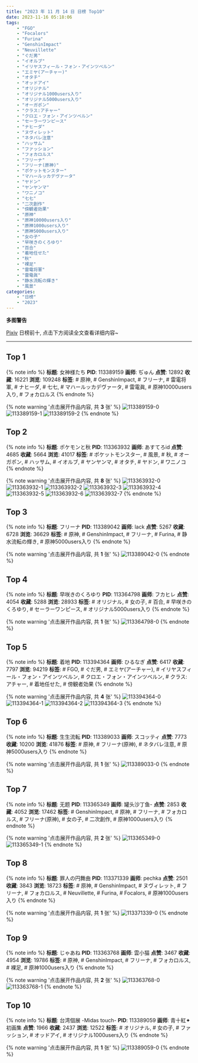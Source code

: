 ```yaml
---
title: "2023 年 11 月 14 日 日榜 Top10"
date: 2023-11-16 05:18:06
tags:
    - "FGO"
    - "Focalors"
    - "Furina"
    - "GenshinImpact"
    - "Neuvillette"
    - "ぐだ男"
    - "イオルブ"
    - "イリヤスフィール・フォン・アインツベルン"
    - "エミヤ(アーチャー)"
    - "オタチ"
    - "オッドアイ"
    - "オリジナル"
    - "オリジナル1000users入り"
    - "オリジナル5000users入り"
    - "オーガポン"
    - "クラス:アチャー"
    - "クロエ・フォン・アインツベルン"
    - "セーラーワンピース"
    - "ナヒーダ"
    - "ヌヴィレット"
    - "ネタバレ注意"
    - "ハッサム"
    - "ファッション"
    - "フォカロルス"
    - "フリーナ"
    - "フリーナ(原神)"
    - "ポケットモンスター"
    - "マハールッカデヴァータ"
    - "ヤドン"
    - "ヤンヤンマ"
    - "ワニノコ"
    - "七七"
    - "二次創作"
    - "傍観者効果"
    - "原神"
    - "原神10000users入り"
    - "原神1000users入り"
    - "原神5000users入り"
    - "女の子"
    - "早咲きのくろゆり"
    - "百合"
    - "着地任せた"
    - "秋"
    - "裸足"
    - "雷電将軍"
    - "雷電眞"
    - "静水流転の輝き"
    - "風景"
categories:
    - "日榜"
    - "2023"
---
```


<i class="fa fa-triangle-exclamation"></i>**多图警告**<i class="fa fa-triangle-exclamation"></i>

[Pixiv](https://www.pixiv.net/) 日榜前十, 点击下方阅读全文查看详细内容~

<!-- more -->

---

## Top 1

{% note info %}
**标题**: 女神様たち
**PID**: 113389159 **画师**: ぢゅん
**点赞**: 12892 **收藏**: 16221 **浏览**: 109248
**标签**: # 原神, # GenshinImpact, # フリーナ, # 雷電将軍, # ナヒーダ, # 七七, # マハールッカデヴァータ, # 雷電眞, # 原神10000users入り, # フォカロルス
{% endnote %}

{% note warning '点击展开作品内容, 共 **3** 张' %}
![113389159-0](https://i.pixiv.re/img-original/img/2023/11/14/00/00/47/113389159_p0.jpg)
![113389159-1](https://i.pixiv.re/img-original/img/2023/11/14/00/00/47/113389159_p1.jpg)
![113389159-2](https://i.pixiv.re/img-original/img/2023/11/14/00/00/47/113389159_p2.jpg)
{% endnote %}

## Top 2

{% note info %}
**标题**: ポケモンと秋
**PID**: 113363932 **画师**: あすてろid
**点赞**: 4685 **收藏**: 5664 **浏览**: 41017
**标签**: # ポケットモンスター, # 風景, # 秋, # オーガポン, # ハッサム, # イオルブ, # ヤンヤンマ, # オタチ, # ヤドン, # ワニノコ
{% endnote %}

{% note warning '点击展开作品内容, 共 **8** 张' %}
![113363932-0](https://i.pixiv.re/img-original/img/2023/11/13/00/02/12/113363932_p0.jpg)
![113363932-1](https://i.pixiv.re/img-original/img/2023/11/13/00/02/12/113363932_p1.jpg)
![113363932-2](https://i.pixiv.re/img-original/img/2023/11/13/00/02/12/113363932_p2.jpg)
![113363932-3](https://i.pixiv.re/img-original/img/2023/11/13/00/02/12/113363932_p3.jpg)
![113363932-4](https://i.pixiv.re/img-original/img/2023/11/13/00/02/12/113363932_p4.jpg)
![113363932-5](https://i.pixiv.re/img-original/img/2023/11/13/00/02/12/113363932_p5.jpg)
![113363932-6](https://i.pixiv.re/img-original/img/2023/11/13/00/02/12/113363932_p6.jpg)
![113363932-7](https://i.pixiv.re/img-original/img/2023/11/13/00/02/12/113363932_p7.jpg)
{% endnote %}

## Top 3

{% note info %}
**标题**: フリーナ
**PID**: 113389042 **画师**: lack
**点赞**: 5267 **收藏**: 6728 **浏览**: 36629
**标签**: # 原神, # GenshinImpact, # フリーナ, # Furina, # 静水流転の輝き, # 原神5000users入り
{% endnote %}

{% note warning '点击展开作品内容, 共 **1** 张' %}
![113389042-0](https://i.pixiv.re/img-original/img/2023/11/14/00/00/16/113389042_p0.png)
{% endnote %}

## Top 4

{% note info %}
**标题**: 早咲きのくろゆり
**PID**: 113364798 **画师**: フカヒレ
**点赞**: 4054 **收藏**: 5288 **浏览**: 28933
**标签**: # オリジナル, # 女の子, # 百合, # 早咲きのくろゆり, # セーラーワンピース, # オリジナル5000users入り
{% endnote %}

{% note warning '点击展开作品内容, 共 **1** 张' %}
![113364798-0](https://i.pixiv.re/img-original/img/2023/11/13/00/25/24/113364798_p0.jpg)
{% endnote %}

## Top 5

{% note info %}
**标题**: 着地
**PID**: 113394364 **画师**: ひるなぎ
**点赞**: 6417 **收藏**: 7797 **浏览**: 94219
**标签**: # FGO, # ぐだ男, # エミヤ(アーチャー), # イリヤスフィール・フォン・アインツベルン, # クロエ・フォン・アインツベルン, # クラス:アチャー, # 着地任せた, # 傍観者効果
{% endnote %}

{% note warning '点击展开作品内容, 共 **4** 张' %}
![113394364-0](https://i.pixiv.re/img-original/img/2023/11/14/06/00/05/113394364_p0.jpg)
![113394364-1](https://i.pixiv.re/img-original/img/2023/11/14/06/00/05/113394364_p1.jpg)
![113394364-2](https://i.pixiv.re/img-original/img/2023/11/14/06/00/05/113394364_p2.jpg)
![113394364-3](https://i.pixiv.re/img-original/img/2023/11/14/06/00/05/113394364_p3.jpg)
{% endnote %}

## Top 6

{% note info %}
**标题**: 生生流転
**PID**: 113389033 **画师**: スコッティ
**点赞**: 7773 **收藏**: 10200 **浏览**: 41876
**标签**: # 原神, # フリーナ(原神), # ネタバレ注意, # 原神5000users入り
{% endnote %}

{% note warning '点击展开作品内容, 共 **1** 张' %}
![113389033-0](https://i.pixiv.re/img-original/img/2023/11/14/00/00/14/113389033_p0.jpg)
{% endnote %}

## Top 7

{% note info %}
**标题**: 无题
**PID**: 113365349 **画师**: 罐头沙丁鱼-
**点赞**: 2853 **收藏**: 4052 **浏览**: 17462
**标签**: # GenshinImpact, # 原神, # フリーナ, # フォカロルス, # フリーナ(原神), # 女の子, # 二次創作, # 原神1000users入り
{% endnote %}

{% note warning '点击展开作品内容, 共 **2** 张' %}
![113365349-0](https://i.pixiv.re/img-original/img/2023/11/13/00/40/18/113365349_p0.jpg)
![113365349-1](https://i.pixiv.re/img-original/img/2023/11/13/00/40/18/113365349_p1.jpg)
{% endnote %}

## Top 8

{% note info %}
**标题**: 罪人の円舞曲
**PID**: 113371339 **画师**: pechka
**点赞**: 2501 **收藏**: 3843 **浏览**: 18723
**标签**: # 原神, # GenshinImpact, # ヌヴィレット, # フリーナ, # フォカロルス, # Neuvillette, # Furina, # Focalors, # 原神1000users入り
{% endnote %}

{% note warning '点击展开作品内容, 共 **1** 张' %}
![113371339-0](https://i.pixiv.re/img-original/img/2023/11/13/08/03/03/113371339_p0.png)
{% endnote %}

## Top 9

{% note info %}
**标题**: じゃあね
**PID**: 113363768 **画师**: 雲小猫
**点赞**: 3467 **收藏**: 4954 **浏览**: 19786
**标签**: # 原神, # GenshinImpact, # フリーナ, # フォカロルス, # 裸足, # 原神1000users入り
{% endnote %}

{% note warning '点击展开作品内容, 共 **2** 张' %}
![113363768-0](https://i.pixiv.re/img-original/img/2023/11/13/00/00/37/113363768_p0.jpg)
![113363768-1](https://i.pixiv.re/img-original/img/2023/11/13/00/00/37/113363768_p1.jpg)
{% endnote %}

## Top 10

{% note info %}
**标题**: 台湾個展 -Midas touch-
**PID**: 113389059 **画师**: 青十紅✦初画集
**点赞**: 1966 **收藏**: 2437 **浏览**: 12522
**标签**: # オリジナル, # 女の子, # ファッション, # オッドアイ, # オリジナル1000users入り
{% endnote %}

{% note warning '点击展开作品内容, 共 **1** 张' %}
![113389059-0](https://i.pixiv.re/img-original/img/2023/11/14/00/00/20/113389059_p0.jpg)
{% endnote %}
